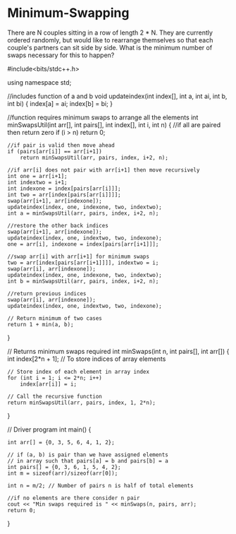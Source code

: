 # Minimum-Swapping
There are N couples sitting in a row of length 2 * N. They are currently ordered randomly, but would like to rearrange themselves so that each couple's partners can sit side by side.  What is the minimum number of swaps necessary for this to happen?


#include<bits/stdc++.h> 

using namespace std; 

//includes function of a and b
void updateindex(int index[], int a, int ai, int b, int bi) 
{ 
	index[a] = ai; 
	index[b] = bi; 
} 

//function requires minimum swaps to arrange all the elements
int minSwapsUtil(int arr[], int pairs[], int index[], int i, int n) 
{ 
	//if all are paired then return zero 
	if (i > n) return 0; 

	//if pair is valid then move ahead 
	if (pairs[arr[i]] == arr[i+1]) 
		return minSwapsUtil(arr, pairs, index, i+2, n); 

	//if arr[i] does not pair with arr[i+1] then move recursively 
	int one = arr[i+1]; 
	int indextwo = i+1; 
	int indexone = index[pairs[arr[i]]]; 
	int two = arr[index[pairs[arr[i]]]]; 
	swap(arr[i+1], arr[indexone]); 
	updateindex(index, one, indexone, two, indextwo); 
	int a = minSwapsUtil(arr, pairs, index, i+2, n); 

	//restore the other back indices
	swap(arr[i+1], arr[indexone]); 
	updateindex(index, one, indextwo, two, indexone); 
	one = arr[i], indexone = index[pairs[arr[i+1]]]; 

	//swap arr[i] with arr[i+1] for minimum swaps
	two = arr[index[pairs[arr[i+1]]]], indextwo = i; 
	swap(arr[i], arr[indexone]); 
	updateindex(index, one, indexone, two, indextwo); 
	int b = minSwapsUtil(arr, pairs, index, i+2, n); 

	//return previous indices
	swap(arr[i], arr[indexone]); 
	updateindex(index, one, indextwo, two, indexone); 

	// Return minimum of two cases 
	return 1 + min(a, b); 
} 

// Returns minimum swaps required 
int minSwaps(int n, int pairs[], int arr[]) 
{ 
	int index[2*n + 1]; // To store indices of array elements 

	// Store index of each element in array index 
	for (int i = 1; i <= 2*n; i++) 
		index[arr[i]] = i; 

	// Call the recursive function 
	return minSwapsUtil(arr, pairs, index, 1, 2*n); 
} 

// Driver program 
int main() 
{ 
	
	int arr[] = {0, 3, 5, 6, 4, 1, 2}; 

	// if (a, b) is pair than we have assigned elements 
	// in array such that pairs[a] = b and pairs[b] = a 
	int pairs[] = {0, 3, 6, 1, 5, 4, 2}; 
	int m = sizeof(arr)/sizeof(arr[0]); 

	int n = m/2; // Number of pairs n is half of total elements 

	//if no elements are there consider n pair
	cout << "Min swaps required is " << minSwaps(n, pairs, arr); 
	return 0; 
} 
